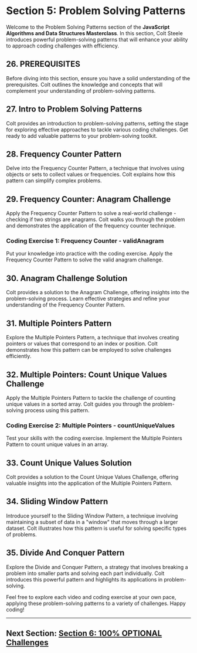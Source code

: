 # Section 5: Problem Solving Patterns

Welcome to the Problem Solving Patterns section of the **JavaScript Algorithms and Data Structures Masterclass**. In this section, Colt Steele introduces powerful problem-solving patterns that will enhance your ability to approach coding challenges with efficiency.

## 26. PREREQUISITES

Before diving into this section, ensure you have a solid understanding of the prerequisites. Colt outlines the knowledge and concepts that will complement your understanding of problem-solving patterns.

## 27. Intro to Problem Solving Patterns

Colt provides an introduction to problem-solving patterns, setting the stage for exploring effective approaches to tackle various coding challenges. Get ready to add valuable patterns to your problem-solving toolkit.

## 28. Frequency Counter Pattern

Delve into the Frequency Counter Pattern, a technique that involves using objects or sets to collect values or frequencies. Colt explains how this pattern can simplify complex problems.

## 29. Frequency Counter: Anagram Challenge

Apply the Frequency Counter Pattern to solve a real-world challenge - checking if two strings are anagrams. Colt walks you through the problem and demonstrates the application of the frequency counter technique.

### Coding Exercise 1: Frequency Counter - validAnagram

Put your knowledge into practice with the coding exercise. Apply the Frequency Counter Pattern to solve the valid anagram challenge.

## 30. Anagram Challenge Solution

Colt provides a solution to the Anagram Challenge, offering insights into the problem-solving process. Learn effective strategies and refine your understanding of the Frequency Counter Pattern.

## 31. Multiple Pointers Pattern

Explore the Multiple Pointers Pattern, a technique that involves creating pointers or values that correspond to an index or position. Colt demonstrates how this pattern can be employed to solve challenges efficiently.

## 32. Multiple Pointers: Count Unique Values Challenge

Apply the Multiple Pointers Pattern to tackle the challenge of counting unique values in a sorted array. Colt guides you through the problem-solving process using this pattern.

### Coding Exercise 2: Multiple Pointers - countUniqueValues

Test your skills with the coding exercise. Implement the Multiple Pointers Pattern to count unique values in an array.

## 33. Count Unique Values Solution

Colt provides a solution to the Count Unique Values Challenge, offering valuable insights into the application of the Multiple Pointers Pattern.

## 34. Sliding Window Pattern

Introduce yourself to the Sliding Window Pattern, a technique involving maintaining a subset of data in a "window" that moves through a larger dataset. Colt illustrates how this pattern is useful for solving specific types of problems.

## 35. Divide And Conquer Pattern

Explore the Divide and Conquer Pattern, a strategy that involves breaking a problem into smaller parts and solving each part individually. Colt introduces this powerful pattern and highlights its applications in problem-solving.

Feel free to explore each video and coding exercise at your own pace, applying these problem-solving patterns to a variety of challenges. Happy coding!

---

## Next Section: [Section 6: 100% OPTIONAL Challenges](/Section6-optional-challenges)
